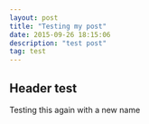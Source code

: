 ```yaml
---
layout: post
title: "Testing my post"
date: 2015-09-26 18:15:06
description: "test post"
tag: test
---
```


## Header test
Testing this again with a new name